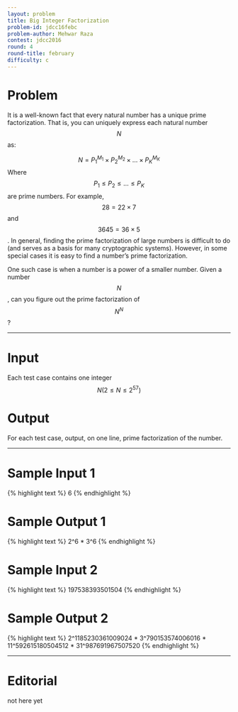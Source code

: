 ```yaml
---
layout: problem
title: Big Integer Factorization
problem-id: jdcc16febc
problem-author: Mehwar Raza
contest: jdcc2016
round: 4
round-title: february
difficulty: c
---
```


# Problem
It is a well-known fact that every natural number has a unique prime factorization. That is, you can uniquely express each natural number $$N$$ as:

$$N = P_1^{M_1} \times P_2^{M_2} \times \ldots \times P_K^{M_K}$$
Where $$P_1 \leq P_2 \leq \ldots \leq P_K$$ are prime numbers. For example, $$28 = 22 \times 7$$ and $$3645 = 36 \times 5$$.
In general, finding the prime factorization of large numbers is difficult to do (and serves as a basis for many cryptographic systems). However, in some special cases it is easy to find a number’s prime factorization.

One such case is when a number is a power of a smaller number. Given a number $$N$$, can you figure out the prime factorization of $$N^N$$?

---

# Input
Each test case contains one integer $$N (2 \leq N \leq 2^57)$$

# Output
For each test case, output, on one line, prime factorization of the number.

---

# Sample Input 1
{% highlight text %}
6
{% endhighlight %}

# Sample Output 1
{% highlight text %}
2^6 * 3^6
{% endhighlight %}

# Sample Input 2
{% highlight text %}
197538393501504
{% endhighlight %}

# Sample Output 2
{% highlight text %}
2^1185230361009024 * 3^790153574006016 * 11^592615180504512 * 31^987691967507520
{% endhighlight %}

---

# Editorial
not here yet